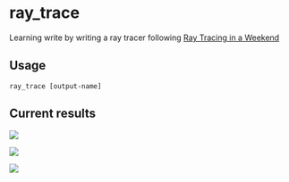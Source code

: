 # ray_trace
Learning write by writing a ray tracer following [Ray Tracing in a Weekend](http://www.realtimerendering.com/raytracing/Ray%20Tracing%20in%20a%20Weekend.pdf)

## Usage
```ray_trace [output-name]```

## Current results
![](out.png)

![](two_spheres.png)

![](perlin.png)